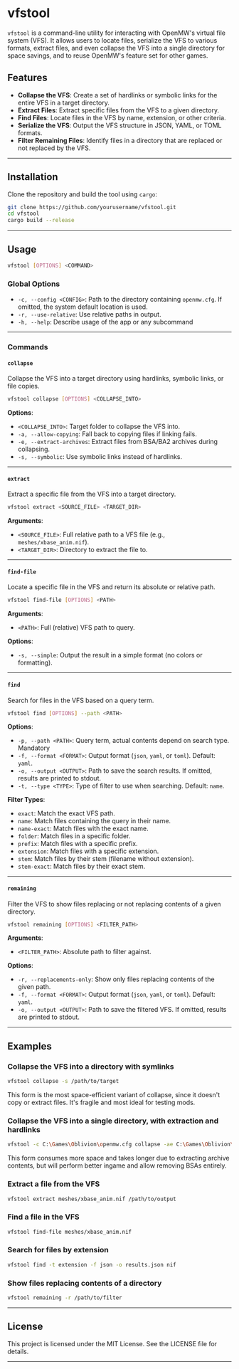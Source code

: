 # vfstool

`vfstool` is a command-line utility for interacting with OpenMW's virtual file system (VFS). It allows users to locate files, serialize the VFS to various formats, extract files, and even collapse the VFS into a single directory for space savings, and to reuse OpenMW's feature set for other games.

## Features

- **Collapse the VFS**: Create a set of hardlinks or symbolic links for the entire VFS in a target directory.
- **Extract Files**: Extract specific files from the VFS to a given directory.
- **Find Files**: Locate files in the VFS by name, extension, or other criteria.
- **Serialize the VFS**: Output the VFS structure in JSON, YAML, or TOML formats.
- **Filter Remaining Files**: Identify files in a directory that are replaced or not replaced by the VFS.

---

## Installation

Clone the repository and build the tool using `cargo`:

```bash
git clone https://github.com/yourusername/vfstool.git
cd vfstool
cargo build --release
```

---

## Usage

```bash
vfstool [OPTIONS] <COMMAND>
```

### Global Options

- `-c, --config <CONFIG>`: Path to the directory containing `openmw.cfg`. If omitted, the system default location is used.
- `-r, --use-relative`: Use relative paths in output.
- `-h, --help`: Describe usage of the app or any subcommand

---

### Commands

#### `collapse`

Collapse the VFS into a target directory using hardlinks, symbolic links, or file copies.

```bash
vfstool collapse [OPTIONS] <COLLAPSE_INTO>
```

**Options**:

- `<COLLAPSE_INTO>`: Target folder to collapse the VFS into.
- `-a, --allow-copying`: Fall back to copying files if linking fails.
- `-e, --extract-archives`: Extract files from BSA/BA2 archives during collapsing.
- `-s, --symbolic`: Use symbolic links instead of hardlinks.

---

#### `extract`

Extract a specific file from the VFS into a target directory.

```bash
vfstool extract <SOURCE_FILE> <TARGET_DIR>
```

**Arguments**:

- `<SOURCE_FILE>`: Full relative path to a VFS file (e.g., `meshes/xbase_anim.nif`).
- `<TARGET_DIR>`: Directory to extract the file to.

---

#### `find-file`

Locate a specific file in the VFS and return its absolute or relative path.

```bash
vfstool find-file [OPTIONS] <PATH>
```

**Arguments**:

- `<PATH>`: Full (relative) VFS path to query.

**Options**:

- `-s, --simple`: Output the result in a simple format (no colors or formatting).

---

#### `find`

Search for files in the VFS based on a query term.

```bash
vfstool find [OPTIONS] --path <PATH>
```

**Options**:

- `-p, --path <PATH>`: Query term, actual contents depend on search type. Mandatory
- `-f, --format <FORMAT>`: Output format (`json`, `yaml`, or `toml`). Default: `yaml`.
- `-o, --output <OUTPUT>`: Path to save the search results. If omitted, results are printed to stdout.
- `-t, --type <TYPE>`: Type of filter to use when searching. Default: `name`.

**Filter Types**:

- `exact`: Match the exact VFS path.
- `name`: Match files containing the query in their name.
- `name-exact`: Match files with the exact name.
- `folder`: Match files in a specific folder.
- `prefix`: Match files with a specific prefix.
- `extension`: Match files with a specific extension.
- `stem`: Match files by their stem (filename without extension).
- `stem-exact`: Match files by their exact stem.

---

#### `remaining`

Filter the VFS to show files replacing or not replacing contents of a given directory.

```bash
vfstool remaining [OPTIONS] <FILTER_PATH>
```

**Arguments**:

- `<FILTER_PATH>`: Absolute path to filter against.

**Options**:

- `-r, --replacements-only`: Show only files replacing contents of the given path.
- `-f, --format <FORMAT>`: Output format (`json`, `yaml`, or `toml`). Default: `yaml`.
- `-o, --output <OUTPUT>`: Path to save the filtered VFS. If omitted, results are printed to stdout.

---

## Examples

### Collapse the VFS into a directory with symlinks

```bash
vfstool collapse -s /path/to/target
```

This form is the most space-efficient variant of collapse, since it doesn't copy or extract files. It's fragile and most ideal for testing mods.

### Collapse the VFS into a single directory, with extraction and hardlinks

```bash
vfstool -c C:\Games\Oblivion\openmw.cfg collapse -ae C:\Games\Oblivion\Data
```

This form consumes more space and takes longer due to extracting archive contents, but will perform better ingame and allow removing BSAs entirely.

### Extract a file from the VFS

```bash
vfstool extract meshes/xbase_anim.nif /path/to/output
```

### Find a file in the VFS

```bash
vfstool find-file meshes/xbase_anim.nif
```

### Search for files by extension

```bash
vfstool find -t extension -f json -o results.json nif
```

### Show files replacing contents of a directory

```bash
vfstool remaining -r /path/to/filter
```

---

## License

This project is licensed under the MIT License. See the LICENSE file for details.

---
